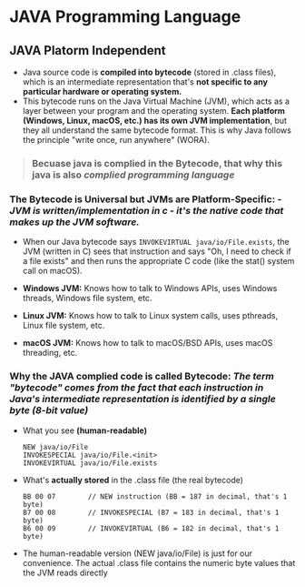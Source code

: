 # **JAVA Programming Language**

## **JAVA Platorm Independent**

- Java source code is **compiled into bytecode** (stored in .class files), which is an intermediate representation that's **not specific to any particular hardware or operating system.**
- This bytecode runs on the Java Virtual Machine (JVM), which acts as a layer between your program and the operating system. **Each platform (Windows, Linux, macOS, etc.) has its own JVM implementation**, but they all understand the same bytecode format. This is why Java follows the principle "write once, run anywhere" (WORA).

> ### Becuase java is complied in the **Bytecode**, that why this java is also _complied programming language_

### **The Bytecode is Universal but JVMs are Platform-Specific: -** _JVM is written/implementation in c - it's the native code that makes up the JVM software._

- When our Java bytecode says `INVOKEVIRTUAL java/io/File.exists`, the JVM (written in C) sees that instruction and says "Oh, I need to check if a file exists" and then runs the appropriate C code (like the stat() system call on macOS).

- **Windows JVM:** Knows how to talk to Windows APIs, uses Windows threads, Windows file system, etc.
- **Linux JVM:** Knows how to talk to Linux system calls, uses pthreads, Linux file system, etc.
- **macOS JVM:** Knows how to talk to macOS/BSD APIs, uses macOS threading, etc.

### **Why the JAVA complied code is called Bytecode:** _The term "bytecode" comes from the fact that each instruction in Java's intermediate representation is identified by a single byte (8-bit value)_

- What you see **(human-readable)**

  ```class
  NEW java/io/File
  INVOKESPECIAL java/io/File.<init>
  INVOKEVIRTUAL java/io/File.exists
  ```

- What's **actually stored** in the .class file (the real bytecode)

  ```bytecode
  BB 00 07        // NEW instruction (BB = 187 in decimal, that's 1 byte)
  B7 00 08        // INVOKESPECIAL (B7 = 183 in decimal, that's 1 byte)
  B6 00 09        // INVOKEVIRTUAL (B6 = 182 in decimal, that's 1 byte)
  ```

- The human-readable version (NEW java/io/File) is just for our convenience. The actual .class file contains the numeric byte values that the JVM reads directly
